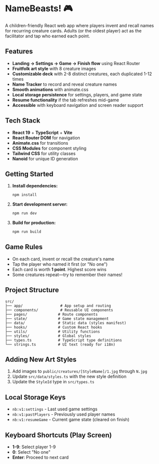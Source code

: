 # NameBeasts! 🎮

A children-friendly React web app where players invent and recall names for recurring creature cards. Adults (or the oldest player) act as the facilitator and tap who earned each point.

## Features

- **Landing → Settings → Game → Finish flow** using React Router
- **Fruitfolk art style** with 8 creature images
- **Customizable deck** with 2-8 distinct creatures, each duplicated 1-12 times
- **Name Tracker** to record and reveal creature names
- **Smooth animations** with animate.css
- **Local storage persistence** for settings, players, and game state
- **Resume functionality** if the tab refreshes mid-game
- **Accessible** with keyboard navigation and screen reader support

## Tech Stack

- **React 19** + **TypeScript** + **Vite**
- **React Router DOM** for navigation
- **Animate.css** for transitions
- **CSS Modules** for component styling
- **Tailwind CSS** for utility classes
- **Nanoid** for unique ID generation

## Getting Started

1. **Install dependencies:**
   ```bash
   npm install
   ```

2. **Start development server:**
   ```bash
   npm run dev
   ```

3. **Build for production:**
   ```bash
   npm run build
   ```

## Game Rules

- On each card, invent or recall the creature's name
- Tap the player who named it first (or "No one")
- Each card is worth **1 point**. Highest score wins
- Some creatures repeat—try to remember their names!

## Project Structure

```
src/
├── app/                 # App setup and routing
├── components/          # Reusable UI components
├── pages/              # Route components
├── state/              # Game state management
├── data/               # Static data (styles manifest)
├── hooks/              # Custom React hooks
├── utils/              # Utility functions
├── styles/             # Global styles
├── types.ts            # TypeScript type definitions
└── strings.ts          # UI text (ready for i18n)
```

## Adding New Art Styles

1. Add images to `public/creatures/[StyleName]/1.jpg` through `N.jpg`
2. Update `src/data/styles.ts` with the new style definition
3. Update the `StyleId` type in `src/types.ts`

## Local Storage Keys

- `nb:v1:settings` - Last used game settings
- `nb:v1:pastPlayers` - Previously used player names
- `nb:v1:resumeGame` - Current game state (cleared on finish)

## Keyboard Shortcuts (Play Screen)

- **1-9**: Select player 1-9
- **0**: Select "No one"
- **Enter**: Proceed to next card